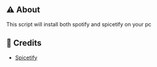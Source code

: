 ## ⚠️ About
This script will install both spotify and spicetify on your pc 








## 🔗 Credits
- [Spicetify](https://github.com/spicetify/cli)
